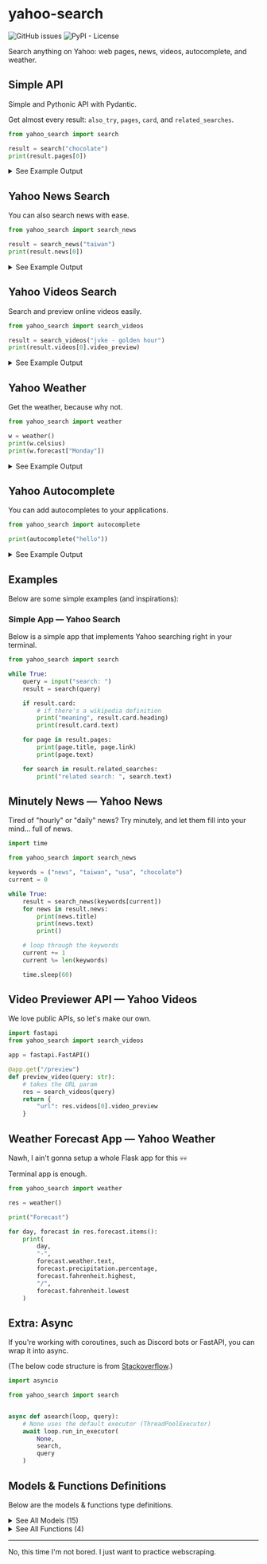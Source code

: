 # yahoo-search

![GitHub issues](https://img.shields.io/github/issues/AWeirdScratcher/yahoo-search?style=for-the-badge&logo=github)
![PyPI - License](https://img.shields.io/pypi/l/yahoo-search?style=for-the-badge&logo=pypi&logoColor=white)

Search anything on Yahoo: web pages, news, videos, autocomplete, and weather.

## Simple API

Simple and Pythonic API with Pydantic.

Get almost every result: `also_try`, `pages`, `card`, and `related_searches`.

```python
from yahoo_search import search

result = search("chocolate")
print(result.pages[0])
```

<details>
    <summary>See Example Output</summary>

```python
PageResult(
    title='Chocolate - Wikipedia',
    link='https://en.wikipedia.org/wiki/Chocolate',
    text='A "cocoa product" is defined as a food product that is sourced from cocoa beans and contains "cocoa nibs, cocoa liquor, cocoa mass, unsweetened chocolate, bitter chocolate, chocolate liquor, cocoa, low-fat cocoa, cocoa powder, or low-fat cocoa powder". Conching. Main article: Conching.'
)
```

</details>

## Yahoo News Search

You can also search news with ease.

```python
from yahoo_search import search_news

result = search_news("taiwan")
print(result.news[0])
```

<details>
    <summary>See Example Output</summary>

```python
News(
    title='How to take the Taiwan Design Expo personality test that\'s trending on IG Stories',
    thumbnail='https://s.yimg.com/fz/api/res/1.2/(...)',
    source='Lifestyle Asia via Yahoo Style Singapore',
    text='If you\'ve always wanted to know your personality type beyond the conventional MBTI variants, it\'s...'
)
```

</details>

## Yahoo Videos Search

Search and preview online videos easily.

```python
from yahoo_search import search_videos

result = search_videos("jvke - golden hour")
print(result.videos[0].video_preview)
```

<details>
    <summary>See Example Output</summary>

```
https://tse3.mm.bing.net/th?id=OM.7UQt_nfsv8nF0A_1687237113&pid=Api
```

</details>

## Yahoo Weather

Get the weather, because why not.

```python
from yahoo_search import weather

w = weather()
print(w.celsius)
print(w.forecast["Monday"])
```

<details>
    <summary>See Example Output</summary>

```python
30
WeatherForecast(
    fahrenheit=HighLowTemperature(
        highest=92,
        lowest=78
    ),
    celsius=HighLowTemperature(
        highest=34,
        lowest=26
    ),
    weather=WeatherForecastInner(
        text='Haze',
        icon='https://s.yimg.com/g/images/spaceball.gif'
    ),
    precipitation=Precipitation(
        icon='https://s.yimg.com/g/images/spaceball.gif',
        percentage='0%'
    )
)
```

</details>

## Yahoo Autocomplete

You can add autocompletes to your applications.

```python
from yahoo_search import autocomplete

print(autocomplete("hello"))
```

<details>
    <summary>See Example Output</summary>

```python
["hello fresh", "hello kitty", "hello molly", "hello neighbor", "hello october", "hello fresh log in to my account", "hello october images", "hello kitty coloring pages", "hello magazine", "hellosign"]
```

</details>

## Examples

Below are some simple examples (and inspirations):

### Simple App — Yahoo Search

Below is a simple app that implements Yahoo searching right in your terminal.

```python
from yahoo_search import search

while True:
    query = input("search: ")
    result = search(query)

    if result.card:
        # if there's a wikipedia definition
        print("meaning", result.card.heading)
        print(result.card.text)

    for page in result.pages:
        print(page.title, page.link)
        print(page.text)

    for search in result.related_searches:
        print("related search: ", search.text)
```

## Minutely News — Yahoo News

Tired of "hourly" or "daily" news? Try minutely, and let them fill into your mind... full of news.

```python
import time

from yahoo_search import search_news

keywords = ("news", "taiwan", "usa", "chocolate")
current = 0

while True:
    result = search_news(keywords[current])
    for news in result.news:
        print(news.title)
        print(news.text)
        print()

    # loop through the keywords
    current += 1
    current %= len(keywords)

    time.sleep(60)
```

## Video Previewer API — Yahoo Videos

We love public APIs, so let's make our own.

```python
import fastapi
from yahoo_search import search_videos

app = fastapi.FastAPI()

@app.get("/preview")
def preview_video(query: str):
    # takes the URL param
    res = search_videos(query)
    return {
        "url": res.videos[0].video_preview
    }
```
## Weather Forecast App — Yahoo Weather

Nawh, I ain't gonna setup a whole Flask app for this 💀💀

Terminal app is enough.

```python
from yahoo_search import weather

res = weather()

print("Forecast")

for day, forecast in res.forecast.items():
    print(
        day,
        "-", 
        forecast.weather.text,
        forecast.precipitation.percentage,
        forecast.fahrenheit.highest,
        "/",
        forecast.fahrenheit.lowest
    )
```

## Extra: Async

If you're working with coroutines, such as Discord bots or FastAPI, you can wrap it into async.

(The below code structure is from [Stackoverflow](https://stackoverflow.com/questions/43241221/how-can-i-wrap-a-synchronous-function-in-an-async-coroutine).)

```python
import asyncio

from yahoo_search import search


async def asearch(loop, query):
    # None uses the default executor (ThreadPoolExecutor)
    await loop.run_in_executor(
        None, 
        search, 
        query
    )
```

## Models & Functions Definitions

Below are the models & functions type definitions.

<details>
    <summary>See All Models (15)</summary>

```python
class AlsoTryItem(BaseModel):
    link: str
    text: str

class PageResult(BaseModel):
    title: str
    link: str
    text: Optional[str] = None

class CardResultSource(BaseModel):
    link: str
    text: str

class CardResult(BaseModel):
    image: Optional[str] = None
    heading: Optional[str] = None
    text: Optional[str] = None
    source: Optional[CardResultSource] = None

class RelatedSearch(BaseModel):
    link: str
    text: str

class SearchResult(BaseModel):
    also_try: List[AlsoTryItem]
    pages: List[PageResult]
    card: Optional[CardResult] = None
    related_searches: List[RelatedSearch]

class News(BaseModel):
    title: str
    thumbnail: Optional[str] = None
    source: Optional[str] = None
    last_updated: Optional[str] = None
    text: Optional[str] = None

class NewsSearchResult(BaseModel):
    news: List[News]

class Video(BaseModel):
    age: Optional[str] = None
    cite: Optional[str] = None
    thumbnail: Optional[str] = None
    video_preview: Optional[str] = None
    title: str
    link: str

class VideoSearchResult(BaseModel):
    videos: List[Video]

class HighLowTemperature(BaseModel):
    highest: int
    lowest: int

class WeatherForecastInner(BaseModel):
    text: str
    icon: str

class Precipitation(BaseModel):
    icon: str
    percentage: str

class WeatherForecast(BaseModel):
    fahrenheit: HighLowTemperature
    celsius: HighLowTemperature
    weather: WeatherForecastInner
    precipitation: Precipitation

class WeatherInformation(BaseModel):
    location: str
    country: str
    time: str
    celsius: int
    fahrenheit: int
    weather: str
    weather_icon: str
    forecast: Dict[
        Literal[
            "Monday", 
            "Tuesday", 
            "Wednesday", 
            "Thursday", 
            "Friday", 
            "Saturday", 
            "Sunday"
        ],
        WeatherForecast
    ]
```

</details>

<details>
    <summary>See All Functions (4)</summary>

```python
def search(query: str) -> SearchResult: ...
def search_news(query: str) -> NewsSearchResult: ...
def weather() -> WeatherInformation: ...
def autocomplete(query: str) -> List[str]: ...
```

</details>

---

No, this time I'm not bored. I just want to practice webscraping.